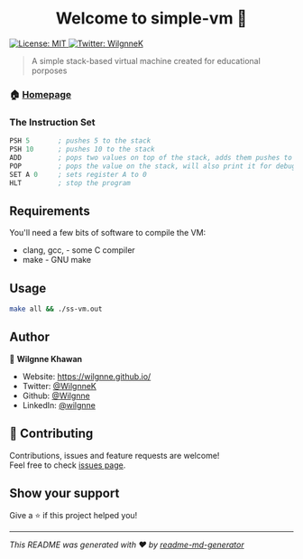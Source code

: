 <h1 align="center">Welcome to simple-vm 👋</h1>
<p>
  <a href="#" target="_blank">
    <img alt="License: MIT" src="https://img.shields.io/badge/License-MIT-yellow.svg" />
  </a>
  <a href="https://twitter.com/WilgnneK" target="_blank">
    <img alt="Twitter: WilgnneK" src="https://img.shields.io/twitter/follow/WilgnneK.svg?style=social" />
  </a>
</p>

> A simple stack-based virtual machine created for educational porposes

### 🏠 [Homepage](https://github.com/Wilgnne/simple-vm)

### The Instruction Set

```s
PSH 5       ; pushes 5 to the stack
PSH 10      ; pushes 10 to the stack
ADD         ; pops two values on top of the stack, adds them pushes to stack
POP         ; pops the value on the stack, will also print it for debugging
SET A 0     ; sets register A to 0
HLT         ; stop the program
```

## Requirements

You'll need a few bits of software to compile the VM:

- clang, gcc, - some C compiler
- make - GNU make

## Usage

```sh
make all && ./ss-vm.out
```

## Author

👤 **Wilgnne Khawan**

* Website: https://wilgnne.github.io/
* Twitter: [@WilgnneK](https://twitter.com/WilgnneK)
* Github: [@Wilgnne](https://github.com/Wilgnne)
* LinkedIn: [@wilgnne](https://linkedin.com/in/wilgnne)

## 🤝 Contributing

Contributions, issues and feature requests are welcome!<br />Feel free to check [issues page](https://github.com/Wilgnne/simple-vm/issues). 

## Show your support

Give a ⭐️ if this project helped you!

***
_This README was generated with ❤️ by [readme-md-generator](https://github.com/kefranabg/readme-md-generator)_
